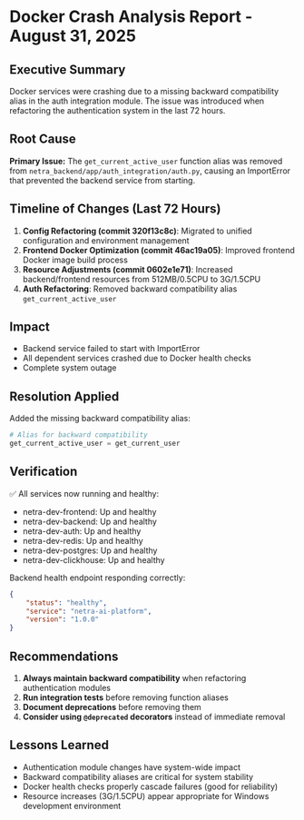# Docker Crash Analysis Report - August 31, 2025

## Executive Summary
Docker services were crashing due to a missing backward compatibility alias in the auth integration module. The issue was introduced when refactoring the authentication system in the last 72 hours.

## Root Cause
**Primary Issue:** The `get_current_active_user` function alias was removed from `netra_backend/app/auth_integration/auth.py`, causing an ImportError that prevented the backend service from starting.

## Timeline of Changes (Last 72 Hours)
1. **Config Refactoring (commit 320f13c8c)**: Migrated to unified configuration and environment management
2. **Frontend Docker Optimization (commit 46ac19a05)**: Improved frontend Docker image build process
3. **Resource Adjustments (commit 0602e1e71)**: Increased backend/frontend resources from 512MB/0.5CPU to 3G/1.5CPU
4. **Auth Refactoring**: Removed backward compatibility alias `get_current_active_user`

## Impact
- Backend service failed to start with ImportError
- All dependent services crashed due to Docker health checks
- Complete system outage

## Resolution Applied
Added the missing backward compatibility alias:
```python
# Alias for backward compatibility
get_current_active_user = get_current_user
```

## Verification
✅ All services now running and healthy:
- netra-dev-frontend: Up and healthy
- netra-dev-backend: Up and healthy  
- netra-dev-auth: Up and healthy
- netra-dev-redis: Up and healthy
- netra-dev-postgres: Up and healthy
- netra-dev-clickhouse: Up and healthy

Backend health endpoint responding correctly:
```json
{
    "status": "healthy",
    "service": "netra-ai-platform",
    "version": "1.0.0"
}
```

## Recommendations
1. **Always maintain backward compatibility** when refactoring authentication modules
2. **Run integration tests** before removing function aliases
3. **Document deprecations** before removing them
4. **Consider using `@deprecated` decorators** instead of immediate removal

## Lessons Learned
- Authentication module changes have system-wide impact
- Backward compatibility aliases are critical for system stability
- Docker health checks properly cascade failures (good for reliability)
- Resource increases (3G/1.5CPU) appear appropriate for Windows development environment